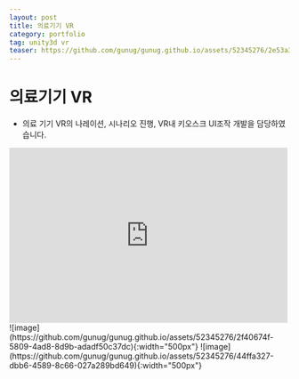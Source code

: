 ```yaml
---
layout: post
title: 의료기기 VR
category: portfolio
tag: unity3d vr
teaser: https://github.com/gunug/gunug.github.io/assets/52345276/2e53a33b-3a7c-4aef-871b-e30b5d65bdd9
---
```


# 의료기기 VR
* 의료 기기 VR의 나레이션, 시나리오 진행, VR내 키오스크 UI조작 개발을 담당하였습니다.

<iframe width="500" height="315" src="https://www.youtube.com/embed/GACQv8amHa8?si=n4kXvWZOEAfUOc0H" title="YouTube video player" frameborder="0" allow="accelerometer; autoplay; clipboard-write; encrypted-media; gyroscope; picture-in-picture; web-share" allowfullscreen></iframe>
![image](https://github.com/gunug/gunug.github.io/assets/52345276/2f40674f-5809-4ad8-8d9b-adadf50c37dc){:width="500px"}
![image](https://github.com/gunug/gunug.github.io/assets/52345276/44ffa327-dbb6-4589-8c66-027a289bd649){:width="500px"}


